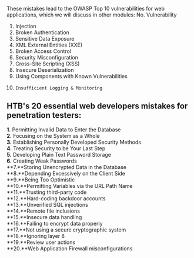 

These mistakes lead to the OWASP Top 10 vulnerabilities for web applications, which we will discuss in other modules:
No. 	Vulnerability
1. 	Injection
2. 	Broken Authentication
3. 	Sensitive Data Exposure
4. 	XML External Entities (XXE)
5. 	Broken Access Control
6. 	Security Misconfiguration
7. 	Cross-Site Scripting (XSS)
8. 	Insecure Deserialization
9. 	Using Components with Known Vulnerabilities
10. 	Insufficient Logging & Monitoring






**HTB's 20 essential web developers mistakes for penetration testers:**
---

**1.** Permitting Invalid Data to Enter the Database  
**2.** Focusing on the System as a Whole   
**3.** Establishing Personally Developed Security Methods   
**4.** Treating Security to be Your Last Step   
**5.** Developing Plain Text Password Storage    
**6.** Creating Weak Passwords    
**7.**Storing Unencrypted Data in the Database  
**8.**Depending Excessively on the Client Side  
**9.**Being Too Optimistic  
**10.**Permitting Variables via the URL Path Name  
**11.**Trusting third-party code  
**12.**Hard-coding backdoor accounts  
**13.**Unverified SQL injections  
**14.**Remote file inclusions  
**15.**Insecure data handling  
**16.**Failing to encrypt data properly  
**17.**Not using a secure cryptographic system  
**18.**Ignoring layer 8  
**19.**Review user actions  
**20.**Web Application Firewall misconfigurations  
